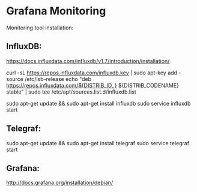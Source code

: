 # Grafana Monitoring
Monitoring tool installation:

## InfluxDB:
https://docs.influxdata.com/influxdb/v1.7/introduction/installation/

curl -sL https://repos.influxdata.com/influxdb.key | sudo apt-key add -
source /etc/lsb-release
echo "deb https://repos.influxdata.com/${DISTRIB_ID,,} ${DISTRIB_CODENAME} stable" | sudo tee /etc/apt/sources.list.d/influxdb.list 

sudo apt-get update && sudo apt-get install influxdb
sudo service influxdb start


## Telegraf:
sudo apt-get update && sudo apt-get install telegraf
sudo service telegraf start


## Grafana:
http://docs.grafana.org/installation/debian/
